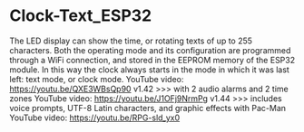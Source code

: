 # Clock-Text_ESP32
The LED display can show the time, or rotating texts of up to 255 characters. Both the operating mode and its configuration are programmed through a WiFi connection, and stored in the EEPROM memory of the ESP32 module. In this way the clock always starts in the mode in which it was last left: text mode, or clock mode.
YouTube video: https://youtu.be/QXE3WBsQp90
v1.42 >>> with 2 audio alarms and 2 time zones
YouTube video: https://youtu.be/J1OFj9NrmPg
v1.44 >>> includes voice prompts, UTF-8 Latin characters, and graphic effects with Pac-Man
YouTube video: https://youtu.be/RPG-sld_yx0
